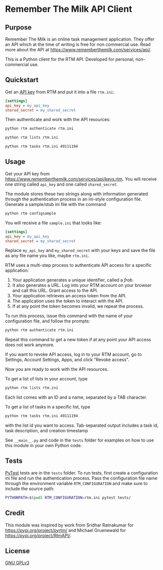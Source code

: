 # Remember The Milk API Client

## Purpose

Remember The Milk is an online task management application. They offer an API which at the time of writing is free for
non commercial use. Read more about the API at https://www.rememberthemilk.com/services/api/.

This is a Python client for the RTM API. Developed for personal, non-commercial use.

## Quickstart

Get an [API key](https://www.gnu.org/licenses/gpl-3.0-standalone.html) from RTM and put it into a file `rtm.ini`:

```ini
[settings]
api_key = my_api_key
shared_secret = my_shared_secret
```

Then authenticate and work with the API resources:

```bash
python rtm authenticate rtm.ini

python rtm lists rtm.ini

python rtm tasks rtm.ini 49111194
```

## Usage

Get your API key from https://www.rememberthemilk.com/services/api/keys.rtm. You will receive one string
called `api_key` and one called `shared_secret`.

The module stores these two strings along with information generated through the authentication process in an ini-style
configuration file. Generate a sample/stub ini file with the command

```bash
python rtm configsample
```

You will receive a file `sample.ini` that looks like:

```ini
[settings]
api_key = my_api_key
shared_secret = my_shared_secret
```

Replace `my_api_key` and `my_shared_secret` with your keys and save the file as any file name you like, maybe `rtm.ini`.

RTM uses a multi-step process to authenticate API access for a specific application:

1. Your application generates a unique identifier, called a *frob*.
2. It also generates a URL. Log into your RTM account on your browser and call this URL. Grant access to the API.
3. Your application retrieves an access token from the API.
4. The application uses the token to interact with the API.
5. If at any point the token becomes invalid, we repeat the process.

To run this process, issue this command with the name of your configuration file, and follow the prompts:

```bash
python rtm authenticate rtm.ini
```

Repeat this command to get a new token if at any point your API access does not work anymore.

If you want to revoke API access, log in to your RTM account, go to Settings, Account Settings, Apps, and click "Revoke
access".

Now you are ready to work with the API resources.

To get a list of lists in your account, type

```bash
python rtm lists rtm.ini
```

Each list comes with an ID and a name, separated by a TAB character.

To get a list of tasks in a specific list, type

```bash
python rtm tasks rtm.ini 49111194
```

with the list id you want to access. Tab-separated output includes a task id, task description, and creation timestamp

See `__main__.py` and code in the `tests` folder for examples on how to use this module in your own Python code.

## Tests

[PyTest](https://docs.pytest.org/) tests are in the `tests` folder. To run tests, first create a configuration ini file
and run the authentication process. Pass the configuration file name through the environment
variable `RTM_CONFIGURATION` and make sure to include the source path:

```bash
PYTHONPATH=$(pwd) RTM_CONFIGURATION=rtm.ini pytest tests/
```

## Credit

This module was inspired by work from Sridhar Ratnakumar for https://pypi.org/project/pyrtm/ and
Michael Gruenewald for https://pypi.org/project/RtmAPI/.

## License

[GNU GPLv3](https://www.gnu.org/licenses/gpl-3.0-standalone.html)